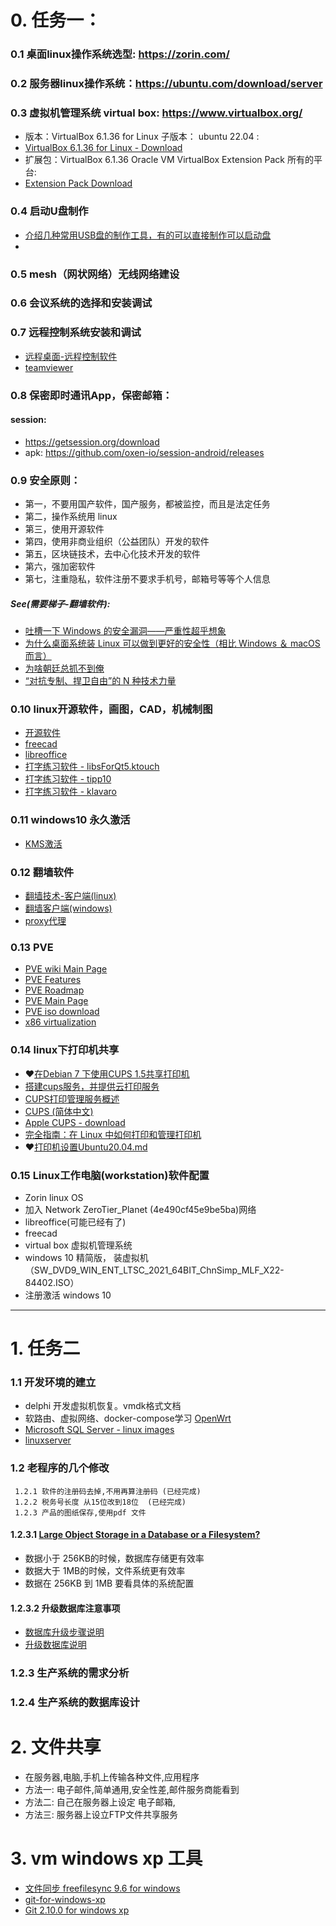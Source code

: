 # 0. 任务一：
### 0.1 桌面linux操作系统选型: https://zorin.com/ 
### 0.2 服务器linux操作系统：https://ubuntu.com/download/server
### 0.3 虚拟机管理系统 virtual box: https://www.virtualbox.org/
 - 版本：VirtualBox 6.1.36 for Linux 子版本： ubuntu 22.04 :  
 - [VirtualBox 6.1.36 for Linux - Download](https://download.virtualbox.org/virtualbox/6.1.36/virtualbox-6.1_6.1.36-152435~Ubuntu~jammy_amd64.deb)
 - 扩展包：VirtualBox 6.1.36 Oracle VM VirtualBox Extension Pack 所有的平台:
 -  [Extension Pack Download](https://download.virtualbox.org/virtualbox/6.1.36/Oracle_VM_VirtualBox_Extension_Pack-6.1.36a-152435.vbox-extpack)
        
### 0.4 启动U盘制作
   - [介绍几种常用USB盘的制作工具，有的可以直接制作可以启动盘](https://github.com/AaG7xNnrgbzeyqc5woPS/linux_help/blob/master/%E2%9D%A4%EF%B8%8FUSB%20Tools/%E2%9D%A4%EF%B8%8FREADME.md)
   - 
### 0.5 mesh（网状网络）无线网络建设
### 0.6 会议系统的选择和安装调试
### 0.7 远程控制系统安装和调试
  - [远程桌面-远程控制软件](https://github.com/AaG7xNnrgbzeyqc5woPS/ydh/blob/main/%E8%BF%9C%E7%A8%8B%E6%A1%8C%E9%9D%A2-%E8%BF%9C%E7%A8%8B%E6%8E%A7%E5%88%B6.md)
  - [teamviewer](https://www.teamviewer.com/en-us/)
     
     
### 0.8 保密即时通讯App，保密邮箱：
#### session:
  - https://getsession.org/download
  - apk: https://github.com/oxen-io/session-android/releases
     
### 0.9 安全原则：
- 第一，不要用国产软件，国产服务，都被监控，而且是法定任务
- 第二，操作系统用 linux
- 第三，使用开源软件
- 第四，使用非商业组织（公益团队）开发的软件
- 第五，区块链技术，去中心化技术开发的软件
- 第六，强加密软件
- 第七，注重隐私，软件注册不要求手机号，邮箱号等等个人信息

##### See(需要梯子-翻墙软件):
 - [吐槽一下 Windows 的安全漏洞——严重性超乎想象](https://program-think.blogspot.com/2017/04/Security-Vulnerabilities-in-Windows.html)
 - [为什么桌面系统装 Linux 可以做到更好的安全性（相比 Windows ＆ macOS 而言）](https://program-think.blogspot.com/2017/03/Why-Linux-Is-More-Secure-Than-Windows-and-macOS.html)
 - [为啥朝廷总抓不到俺](https://program-think.blogspot.com/2019/01/Security-Guide-for-Political-Activists.html)
 - [“对抗专制、捍卫自由”的 N 种技术力量](https://program-think.blogspot.com/2015/08/Technology-and-Freedom.html)
        
  
### 0.10 linux开源软件，画图，CAD，机械制图
- [开源软件](https://github.com/AaG7xNnrgbzeyqc5woPS/ydh/blob/main/%E5%BC%80%E6%BA%90%E8%BD%AF%E4%BB%B6.md)
- [freecad](https://github.com/AaG7xNnrgbzeyqc5woPS/ydh/blob/main/freecad.md)
- [libreoffice](https://github.com/AaG7xNnrgbzeyqc5woPS/ydh/blob/main/libreoffice.md)
- [打字练习软件 - libsForQt5.ktouch](https://www.linuxmi.com/linux-apps-10.html) 
- [打字练习软件 - tipp10](https://www.linuxlinks.com/TypingTutors/)
- [打字练习软件 - klavaro](https://www.linuxlinks.com/TypingTutors/)
    
### 0.11 windows10 永久激活
- [KMS激活](https://github.com/AaG7xNnrgbzeyqc5woPS/linux_help/blob/master/win10/KMS%E6%BF%80%E6%B4%BB.md)
 
### 0.12  翻墙软件
 - [翻墙技术-客户端(linux)](https://github.com/AaG7xNnrgbzeyqc5woPS/ydh/blob/main/%E2%9D%A4%EF%B8%8F%E7%BF%BB%E5%A2%99%E6%8A%80%E6%9C%AF-%E5%AE%A2%E6%88%B7%E7%AB%AF(linux).md)
 - [翻墙客户端(windows)](https://github.com/AaG7xNnrgbzeyqc5woPS/ydh/blob/main/%E2%9D%A4%EF%B8%8F%E7%BF%BB%E5%A2%99%E5%AE%A2%E6%88%B7%E7%AB%AF(windows).md)
 - [proxy代理](https://github.com/AaG7xNnrgbzeyqc5woPS/linux_help/blob/master/proxy%E4%BB%A3%E7%90%86/readme.md)

### 0.13 PVE
 - [PVE wiki Main Page](https://pve.proxmox.com/wiki/Main_Page)
 - [PVE Features](https://www.proxmox.com/en/proxmox-ve/features)
 - [PVE Roadmap ](https://pve.proxmox.com/wiki/Roadmap)
 - [PVE Main Page](https://www.proxmox.com/en/proxmox-ve)
 - [PVE iso download](https://www.proxmox.com/en/downloads/category/iso-images-pve)
 - [x86 virtualization](https://en.wikipedia.org/wiki/X86_virtualization)


### 0.14 linux下打印机共享
 - ❤️[在Debian 7 下使用CUPS 1.5共享打印机](https://www.linuxfly.org/post/684/) 
 - [搭建cups服务，并提供云打印服务](https://www.gordon2000.com/2021/01/cups.html)
 - [ CUPS打印管理服务概述](https://sites.google.com/site/linuxxuexi/rhel-xi-tong-guan-li/di11zhang-shi-yongcups-guan-lilinux-da-yin-ji)
 - [CUPS (简体中文)](https://wiki.archlinux.org/title/CUPS_(%E7%AE%80%E4%BD%93%E4%B8%AD%E6%96%87))
 - [Apple CUPS - download](https://www.cups.org/)
 - [完全指南：在 Linux 中如何打印和管理打印机 ](https://linux.cn/article-9538-1.html)
 - ❤️[打印机设置Ubuntu20.04.md](https://github.com/AaG7xNnrgbzeyqc5woPS/linux_help/blob/master/ubuntu%2020.04/%E6%89%93%E5%8D%B0%E6%9C%BA%E8%AE%BE%E7%BD%AEUbuntu20.04.md)

### 0.15 Linux工作电脑(workstation)软件配置
  - Zorin linux OS
  - 加入 Network ZeroTier_Planet (4e490cf45e9be5ba)网络
  - libreoffice(可能已经有了)
  - freecad
  - virtual box 虚拟机管理系统
  - windows 10 精简版， 装虚拟机 （SW_DVD9_WIN_ENT_LTSC_2021_64BIT_ChnSimp_MLF_X22-84402.ISO）
  - 注册激活 windows 10





-----
        
# 1. 任务二
### 1.1 开发环境的建立 
  - delphi 开发虚拟机恢复。vmdk格式文档
  - 软路由、虚拟网络、docker-compose学习 [OpenWrt](https://github.com/AaG7xNnrgbzeyqc5woPS/OpenWrt)
  - [Microsoft SQL Server - linux images](https://hub.docker.com/_/microsoft-mssql-server)
  - [linuxserver](https://www.linuxserver.io/)
     
     
### 1.2 老程序的几个修改
     1.2.1 软件的注册码去掉,不用再算注册码 (已经完成)
     1.2.2 税务号长度 从15位改到18位  (已经完成)
     1.2.3 产品的图纸保存,使用pdf 文件
     
 #### 1.2.3.1 [Large Object Storage in a Database or a Filesystem?](https://www.microsoft.com/en-us/research/wp-content/uploads/2006/04/tr-2006-45.pdf)
 - 数据小于 256KB的时候，数据库存储更有效率
 - 数据大于 1MB的时候，文件系统更有效率
 - 数据在 256KB 到 1MB 要看具体的系统配置 

#### 1.2.3.2 升级数据库注意事项
- [数据库升级步骤说明](https://github.com/AaG7xNnrgbzeyqc5woPS/ydh/blob/main/%E6%95%B0%E6%8D%AE%E5%BA%93%E5%8D%87%E7%BA%A7%E6%AD%A5%E9%AA%A4%E8%AF%B4%E6%98%8E.txt)
- [升级数据库说明](https://github.com/AaG7xNnrgbzeyqc5woPS/ydh/blob/main/%E5%8D%87%E7%BA%A7%E6%95%B0%E6%8D%AE%E5%BA%93%E8%AF%B4%E6%98%8E.sql)
     
### 1.2.3 生产系统的需求分析
### 1.2.4 生产系统的数据库设计
 
# 2. 文件共享
 -  在服务器,电脑,手机上传输各种文件,应用程序
 -  方法一: 电子邮件,简单通用,安全性差,邮件服务商能看到
 -  方法二: 自己在服务器上设定 电子邮箱,
 -  方法三: 服务器上设立FTP文件共享服务

# 3. vm windows xp 工具
  -  [文件同步 freefilesync 9.6 for windows ](https://freefilesync.org/archive.php)
  -  [git-for-windows-xp ](https://superuser.com/questions/1153883/git-for-windows-xp)
  -  [Git 2.10.0 for windows xp](https://github.com/git-for-windows/git/releases/tag/v2.10.0.windows.1)   
        
        







